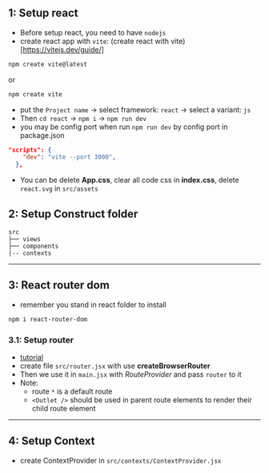 ## 1: Setup react

-   Before setup react, you need to have `nodejs`
-   create react app with `vite`: (create react with vite)[https://vitejs.dev/guide/]

```bash
npm create vite@latest
```

or

```bash
npm create vite
```

-   put the `Project name` -> select framework: `react` -> select a variant: `js`
-   Then `cd react` -> `npm i` -> `npm run dev`
-   you may be config port when run `npm run dev` by config port in package.json

```json
"scripts": {
    "dev": "vite --port 3000",
  },
```

-   You can be delete **App.css**, clear all code css in **index.css**, delete `react.svg` in `src/assets`

## 2: Setup Construct folder

```
src
├── views
├── components
|-- contexts
```

---

## 3: React router dom

-   remember you stand in react folder to install

```bash
npm i react-router-dom
```

### 3.1: Setup router

-   [tutorial](https://reactrouter.com/en/main/start/tutorial)
-   create file `src/router.jsx` with use **createBrowserRouter**
-   Then we use it in `main.jsx` with _RouteProvider_ and pass `router` to it
-   Note:
    -   route `*` is a default route
    -   `<Outlet />` should be used in parent route elements to render their child route element

---

## 4: Setup Context
- create ContextProvider in `src/contexts/ContextProvider.jsx`
